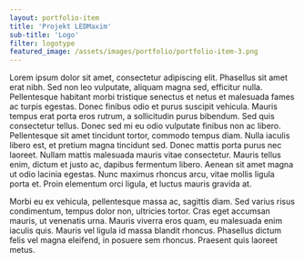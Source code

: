 ```yaml
---
layout: portfolio-item
title: 'Projekt LEDMaxim'
sub-title: 'Logo'
filter: logotype
featured_image: /assets/images/portfolio/portfolio-item-3.png
---
```


Lorem ipsum dolor sit amet, consectetur adipiscing elit. Phasellus sit amet erat nibh. Sed non leo vulputate, aliquam magna sed, efficitur nulla. Pellentesque habitant morbi tristique senectus et netus et malesuada fames ac turpis egestas. Donec finibus odio et purus suscipit vehicula. Mauris tempus erat porta eros rutrum, a sollicitudin purus bibendum. Sed quis consectetur tellus. Donec sed mi eu odio vulputate finibus non ac libero. Pellentesque sit amet tincidunt tortor, commodo tempus diam. Nulla iaculis libero est, et pretium magna tincidunt sed. Donec mattis porta purus nec laoreet. Nullam mattis malesuada mauris vitae consectetur. Mauris tellus enim, dictum et justo ac, dapibus fermentum libero. Aenean sit amet magna ut odio lacinia egestas. Nunc maximus rhoncus arcu, vitae mollis ligula porta et. Proin elementum orci ligula, et luctus mauris gravida at.

Morbi eu ex vehicula, pellentesque massa ac, sagittis diam. Sed varius risus condimentum, tempus dolor non, ultricies tortor. Cras eget accumsan mauris, ut venenatis urna. Mauris viverra eros quam, eu malesuada enim iaculis quis. Mauris vel ligula id massa blandit rhoncus. Phasellus dictum felis vel magna eleifend, in posuere sem rhoncus. Praesent quis laoreet metus.
